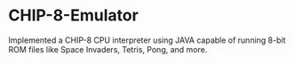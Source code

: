 # CHIP-8-Emulator
Implemented a CHIP-8 CPU interpreter using JAVA capable of running 8-bit ROM files like Space Invaders, Tetris, Pong, and more.
